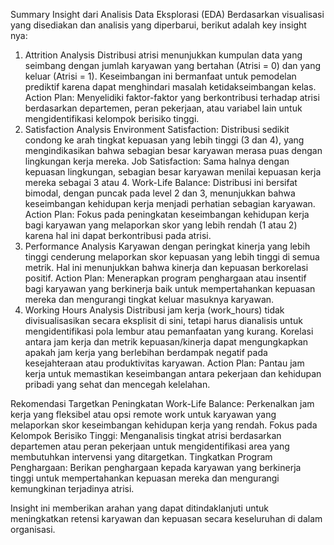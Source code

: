 Summary Insight dari Analisis Data Eksplorasi (EDA) 
Berdasarkan visualisasi yang disediakan dan analisis yang diperbarui, berikut adalah key insight nya:
1. Attrition Analysis
Distribusi atrisi menunjukkan kumpulan data yang seimbang dengan jumlah karyawan yang bertahan (Atrisi = 0) dan yang keluar (Atrisi = 1). Keseimbangan ini bermanfaat untuk pemodelan prediktif karena dapat menghindari masalah ketidakseimbangan kelas.
Action Plan:
Menyelidiki faktor-faktor yang berkontribusi terhadap atrisi berdasarkan departemen, peran pekerjaan, atau variabel lain untuk mengidentifikasi kelompok berisiko tinggi.
2. Satisfaction Analysis
Environment Satisfaction: Distribusi sedikit condong ke arah tingkat kepuasan yang lebih tinggi (3 dan 4), yang mengindikasikan bahwa sebagian besar karyawan merasa puas dengan lingkungan kerja mereka.
Job Satisfaction: Sama halnya dengan kepuasan lingkungan, sebagian besar karyawan menilai kepuasan kerja mereka sebagai 3 atau 4.
Work-Life Balance: Distribusi ini bersifat bimodal, dengan puncak pada level 2 dan 3, menunjukkan bahwa keseimbangan kehidupan kerja menjadi perhatian sebagian karyawan.
Action Plan:
Fokus pada peningkatan keseimbangan kehidupan kerja bagi karyawan yang melaporkan skor yang lebih rendah (1 atau 2) karena hal ini dapat berkontribusi pada atrisi.
3. Performance Analysis
Karyawan dengan peringkat kinerja yang lebih tinggi cenderung melaporkan skor kepuasan yang lebih tinggi di semua metrik. Hal ini menunjukkan bahwa kinerja dan kepuasan berkorelasi positif.
Action Plan:
Menerapkan program penghargaan atau insentif bagi karyawan yang berkinerja baik untuk mempertahankan kepuasan mereka dan mengurangi tingkat keluar masuknya karyawan.
4. Working Hours Analysis
Distribusi jam kerja (work_hours) tidak divisualisasikan secara eksplisit di sini, tetapi harus dianalisis untuk mengidentifikasi pola lembur atau pemanfaatan yang kurang.
Korelasi antara jam kerja dan metrik kepuasan/kinerja dapat mengungkapkan apakah jam kerja yang berlebihan berdampak negatif pada kesejahteraan atau produktivitas karyawan. 
Action Plan:
Pantau jam kerja untuk memastikan keseimbangan antara pekerjaan dan kehidupan pribadi yang sehat dan mencegah kelelahan.

Rekomendasi
Targetkan Peningkatan Work-Life Balance: 
Perkenalkan jam kerja yang fleksibel atau opsi remote work untuk karyawan yang melaporkan skor keseimbangan kehidupan kerja yang rendah.
Fokus pada Kelompok Berisiko Tinggi: 
Menganalisis tingkat atrisi berdasarkan departemen atau peran pekerjaan untuk mengidentifikasi area yang membutuhkan intervensi yang ditargetkan.
Tingkatkan Program Penghargaan: 
Berikan penghargaan kepada karyawan yang berkinerja tinggi untuk mempertahankan kepuasan mereka dan mengurangi kemungkinan terjadinya atrisi.

Insight ini memberikan arahan yang dapat ditindaklanjuti untuk meningkatkan retensi karyawan dan kepuasan secara keseluruhan di dalam organisasi. 



